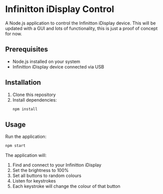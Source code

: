 # Infinitton iDisplay Control

A Node.js application to control the Infinitton iDisplay device. This will be updated with a GUI and lots of functionality, this is just a proof of concept for now.

## Prerequisites

- Node.js installed on your system
- Infinitton iDisplay device connected via USB

## Installation

1. Clone this repository
2. Install dependencies:
   ```bash
   npm install
   ```

## Usage

Run the application:
```bash
npm start
```

The application will:
1. Find and connect to your Infinitton iDisplay
2. Set the brightness to 100%
3. Set all buttons to random colours
4. Listen for keystrokes
5. Each keystroke will change the colour of that button